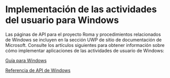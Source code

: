 # <a name="implementing-user-activities-for-windows"></a>Implementación de las actividades del usuario para Windows

Las páginas de API para el proyecto Roma y procedimientos relacionados de Windows se incluyen en la sección UWP de sitio de documentación de Microsoft. Consulte los artículos siguientes para obtener información sobre cómo implementar aplicaciones de las actividades de usuario de Windows:

[Guía para Windows](https://docs.microsoft.com/windows/uwp/launch-resume/useractivities)

[Referencia de API de Windows](https://docs.microsoft.com/uwp/api/windows.applicationmodel.useractivities)